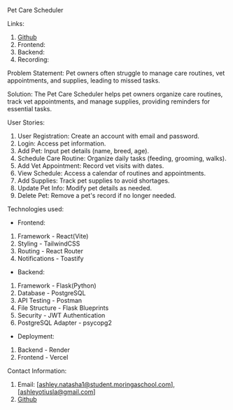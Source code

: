 Pet Care Scheduler

Links:
1. [Github](https://github.com/natasherr/Pet-Care-Scheduler)
2. Frontend:
3. Backend:
4. Recording: 

Problem Statement:
Pet owners often struggle to manage care routines, vet appointments, and supplies, leading to missed tasks.

Solution:
The Pet Care Scheduler helps pet owners organize care routines, track vet appointments, and manage supplies, providing reminders for essential tasks.

User Stories:
1. User Registration: Create an account with email and password.
2. Login: Access pet information.
3. Add Pet: Input pet details (name, breed, age).
4. Schedule Care Routine: Organize daily tasks (feeding, grooming, walks).
5. Add Vet Appointment: Record vet visits with dates.
6. View Schedule: Access a calendar of routines and appointments.
7. Add Supplies: Track pet supplies to avoid shortages.
8. Update Pet Info: Modify pet details as needed.
9. Delete Pet: Remove a pet's record if no longer needed.

Technologies used:
- Frontend: 
 1. Framework - React(Vite)
 2. Styling - TailwindCSS
 3. Routing - React Router
 4. Notifications - Toastify

- Backend:
 1. Framework - Flask(Python)
 2. Database - PostgreSQL
 3. API Testing - Postman
 4. File Structure - Flask Blueprints
 5. Security - JWT Authentication
 6. PostgreSQL Adapter - psycopg2

- Deployment:
 1. Backend - Render
 2. Frontend - Vercel


Contact Information:
1. Email: [ashley.natasha1@student.moringaschool.com],[ashleyotiusla@gmail.com]
2. [Github](https://github.com/natasherr)

